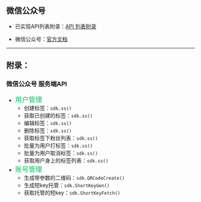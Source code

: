 ## 微信公众号

- 已实现API列表附录：[API 列表附录](https://github.com/go-pay/wechat-sdk/blob/main/doc/open.md#%E9%99%84%E5%BD%95)

- 微信公众号：[官方文档](https://developers.weixin.qq.com/doc/offiaccount/Getting_Started/Overview.html)

---

## 附录：

### 微信公众号 服务端API

* <font color='#07C160' size='4'>用户管理</font>
	* 创建标签：`sdk.ss()`
	* 获取已创建的标签：`sdk.ss()`
	* 编辑标签：`sdk.ss()`
	* 删除标签：`sdk.ss()`
	* 获取标签下粉丝列表：`sdk.ss()`
	* 批量为用户打标签：`sdk.ss()`
	* 批量为用户取消标签：`sdk.ss()`
	* 获取用户身上的标签列表：`sdk.ss()`
* <font color='#07C160' size='4'>账号管理</font>
	* 生成带参数的二维码：`sdk.QRCodeCreate()`
	* 生成短key托管：`sdk.ShortKeyGen()`
	* 获取托管的短key：`sdk.ShortKeyFetch()`
